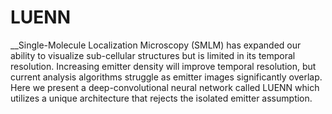 # LUENN
__Single-Molecule Localization Microscopy (SMLM) has expanded our ability to visualize sub-cellular structures but is limited in its temporal resolution. Increasing emitter density will improve temporal resolution, but current analysis algorithms struggle as emitter images significantly overlap. Here we present a deep-convolutional neural network called LUENN which utilizes a unique architecture that rejects the isolated emitter assumption.
